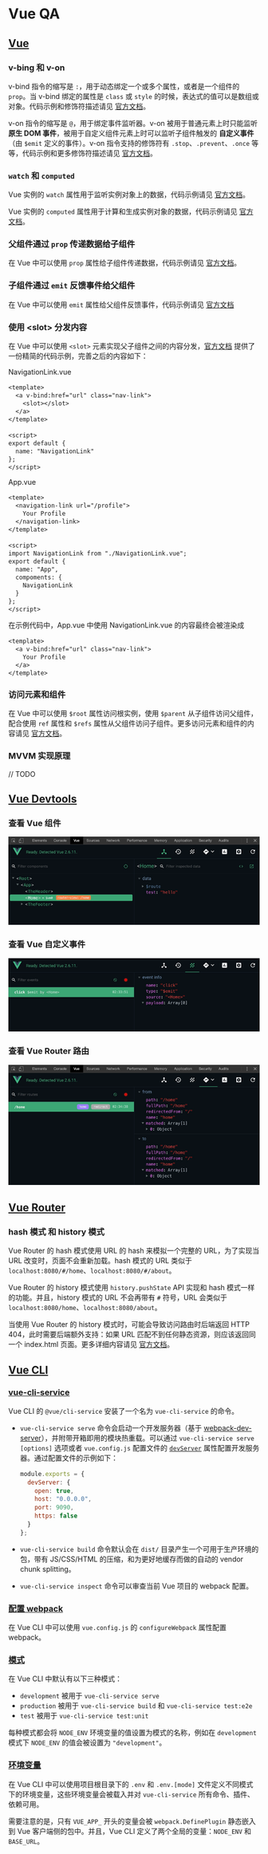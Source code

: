 # Vue QA

## [Vue](https://vuejs.bootcss.com/v2/guide/)

### v-bing 和 v-on

v-bind 指令的缩写是 `:`，用于动态绑定一个或多个属性，或者是一个组件的 `prop`。当 v-bind 绑定的属性是 `class` 或 `style` 的时候，表达式的值可以是数组或对象。代码示例和修饰符描述请见 [官方文档](https://vuejs.bootcss.com/v2/api/#v-bind)。

v-on 指令的缩写是 `@`，用于绑定事件监听器。v-on
被用于普通元素上时只能监听 **原生 DOM 事件**，被用于自定义组件元素上时可以监听子组件触发的 **自定义事件** （由 `$emit` 定义的事件）。v-on 指令支持的修饰符有 `.stop`、`.prevent`、`.once` 等等，代码示例和更多修饰符描述请见 [官方文档](https://vuejs.bootcss.com/v2/api/#v-on)。

### `watch` 和 `computed`

Vue 实例的 `watch` 属性用于监听实例对象上的数据，代码示例请见 [官方文档](https://vuejs.bootcss.com/v2/api/#watch)。

Vue 实例的 `computed` 属性用于计算和生成实例对象的数据，代码示例请见 [官方文档](https://vuejs.bootcss.com/v2/api/#computed)。

### 父组件通过 `prop` 传递数据给子组件

在 Vue 中可以使用 `prop` 属性给子组件传递数据，代码示例请见 [官方文档](https://vuejs.bootcss.com/v2/guide/components.html#通过-Prop-向子组件传递数据)。

### 子组件通过 `emit` 反馈事件给父组件

在 Vue 中可以使用 `emit` 属性给父组件反馈事件，代码示例请见 [官方文档](https://vuejs.bootcss.com/v2/guide/components.html#通过事件向父级组件发送消息)

### 使用 \<slot\> 分发内容

在 Vue 中可以使用 `<slot>` 元素实现父子组件之间的内容分发，[官方文档](https://vuejs.bootcss.com/v2/guide/components-slots.html) 提供了一份精简的代码示例，完善之后的内容如下：

NavigationLink.vue

```vue
<template>
  <a v-bind:href="url" class="nav-link">
    <slot></slot>
  </a>
</template>

<script>
export default {
  name: "NavigationLink"
};
</script>
```

App.vue

```vue
<template>
  <navigation-link url="/profile">
    Your Profile
  </navigation-link>
</template>

<script>
import NavigationLink from "./NavigationLink.vue";
export default {
  name: "App",
  compoments: {
    NavigationLink
  }
};
</script>
```

在示例代码中，App.vue 中使用 NavigationLink.vue 的内容最终会被渲染成

```vue
<template>
  <a v-bind:href="url" class="nav-link">
    Your Profile
  </a>
</template>
```

### 访问元素和组件

在 Vue 中可以使用 `$root` 属性访问根实例，使用 `$parent` 从子组件访问父组件，配合使用 `ref` 属性和 `$refs` 属性从父组件访问子组件。更多访问元素和组件的内容请见 [官方文档](https://vuejs.bootcss.com/v2/guide/components-edge-cases.html#访问元素-amp-组件)。

### MVVM 实现原理

// TODO

## [Vue Devtools](https://github.com/vuejs/vue-devtools)

### 查看 Vue 组件

![image](vue-devtools-1.png)

### 查看 Vue 自定义事件

![image](vue-devtools-2.png)

### 查看 Vue Router 路由

![image](vue-devtools-3.png)

## [Vue Router](https://router.vuejs.org/zh/)

### hash 模式 和 history 模式

Vue Router 的 hash 模式使用 URL 的 hash 来模拟一个完整的 URL，为了实现当 URL 改变时，页面不会重新加载。hash 模式的 URL 类似于 `localhost:8080/#/home`、`localhost:8080/#/about`。

Vue Router 的 history 模式使用 `history.pushState` API 实现和 hash 模式一样的功能。并且，history 模式的 URL 不会再带有 `#` 符号，URL 会类似于 `localhost:8080/home`、`localhost:8080/about`。

当使用 Vue Router 的 history 模式时，可能会导致访问路由时后端返回 HTTP 404，此时需要后端额外支持：如果 URL 匹配不到任何静态资源，则应该返回同一个 index.html 页面。更多详细内容请见 [官方文档](https://router.vuejs.org/zh/guide/essentials/history-mode.html)。

## [Vue CLI](https://cli.vuejs.org/zh/)

### [vue-cli-service](https://cli.vuejs.org/zh/guide/cli-service.html#使用命令)

Vue CLI 的 `@vue/cli-service` 安装了一个名为 `vue-cli-service` 的命令。

- `vue-cli-service serve` 命令会启动一个开发服务器（基于 [webpack-dev-server](https://github.com/webpack/webpack-dev-server)），并附带开箱即用的模块热重载。可以通过 `vue-cli-service serve [options]` 选项或者 `vue.config.js` 配置文件的 [`devServer`](https://cli.vuejs.org/zh/config/#devserver) 属性配置开发服务器。通过配置文件的示例如下：

  ```javascript
  module.exports = {
    devServer: {
      open: true,
      host: "0.0.0.0",
      port: 9090,
      https: false
    }
  };
  ```

- `vue-cli-service build` 命令默认会在 `dist/` 目录产生一个可用于生产环境的包，带有 JS/CSS/HTML 的压缩，和为更好地缓存而做的自动的 vendor chunk splitting。

- `vue-cli-service inspect` 命令可以审查当前 Vue 项目的 webpack 配置。

### [配置 webpack](https://cli.vuejs.org/zh/guide/webpack.html)

在 Vue CLI 中可以使用 `vue.config.js` 的 `configureWebpack` 属性配置 webpack。

### [模式](https://cli.vuejs.org/zh/guide/mode-and-env.html#模式)

在 Vue CLI 中默认有以下三种模式：

- `development` 被用于 `vue-cli-service serve`
- `production` 被用于 `vue-cli-service build` 和 `vue-cli-service test:e2e`
- `test` 被用于 `vue-cli-service test:unit`

每种模式都会将 `NODE_ENV` 环境变量的值设置为模式的名称，例如在 `development` 模式下 `NODE_ENV` 的值会被设置为 `"development"`。

### [环境变量](https://cli.vuejs.org/zh/guide/mode-and-env.html#在客户端侧代码中使用环境变量)

在 Vue CLI 中可以使用项目根目录下的 `.env` 和 `.env.[mode]` 文件定义不同模式下的环境变量，这些环境变量会被载入并对 `vue-cli-service` 所有命令、插件、依赖可用。

需要注意的是，只有 `VUE_APP_` 开头的变量会被 `webpack.DefinePlugin` 静态嵌入到 Vue 客户端侧的包中。并且，Vue CLI 定义了两个全局的变量：`NODE_ENV` 和 `BASE_URL`。

